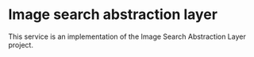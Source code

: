 Image search abstraction layer
=========================

This service is an implementation of the Image Search Abstraction Layer project.

